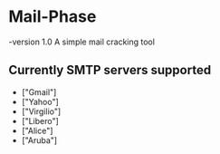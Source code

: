 # Mail-Phase
-version 1.0
A simple mail cracking tool

## Currently SMTP servers supported
- ["Gmail"]
- ["Yahoo"]
- ["Virgilio"]
- ["Libero"]
- ["Alice"]
- ["Aruba"]
